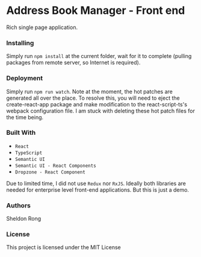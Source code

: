 # Address Book Manager - Front end

Rich single page application.

### Installing

Simply run `npm install` at the current folder, wait for it to complete (pulling packages from remote server, so Internet is required).

### Deployment  

Simply run `npm run watch`. Note at the moment, the hot patches are generated all over the place. To resolve this, you will need to eject the create-react-app package and make modification to the react-script-ts's webpack configuration file. I am stuck with deleting these hot patch files for the time being.

### Built With

* `React`
* `TypeScript`
* `Semantic UI`
* `Semantic UI - React Components`
* `Dropzone - React Component`

Due to limited time, I did not use `Redux` nor `RxJS`. Ideally both libraries are needed for enterprise level front-end applications. But this is just a demo.

### Authors
Sheldon Rong

### License
This project is licensed under the MIT License
